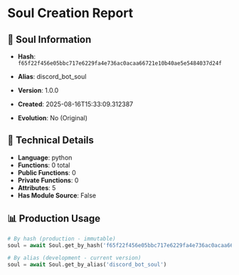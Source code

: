 # Soul Creation Report

## 🧬 Soul Information
- **Hash**: `f65f22f456e05bbc717e6229fa4e736ac0acaa66721e10b40ae5e5484037d24f`
- **Alias**: discord_bot_soul
- **Version**: 1.0.0
- **Created**: 2025-08-16T15:33:09.312387

- **Evolution**: No (Original)

## 🔧 Technical Details
- **Language**: python
- **Functions**: 0 total
- **Public Functions**: 0
- **Private Functions**: 0
- **Attributes**: 5
- **Has Module Source**: False

## 📊 Production Usage
```python
# By hash (production - immutable)
soul = await Soul.get_by_hash('f65f22f456e05bbc717e6229fa4e736ac0acaa66721e10b40ae5e5484037d24f')

# By alias (development - current version)
soul = await Soul.get_by_alias('discord_bot_soul')
```
